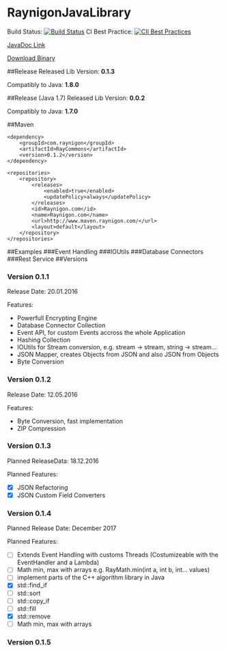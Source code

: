 # RaynigonJavaLibrary
Build Status: [![Build Status](https://travis-ci.org/raynigon/RaynigonJavaLibrary.svg?branch=master)](https://travis-ci.org/raynigon/RaynigonJavaLibrary)
CI Best Practice: [![CII Best Practices](https://bestpractices.coreinfrastructure.org/projects/522/badge)](https://bestpractices.coreinfrastructure.org/projects/522)


[JavaDoc Link](http://rccnet.de/javadoc/rayjavalib/index.html)

[Download Binary](http://rccnet.de/index.php/downloads/download/4-java/2-ray-java-lib)

##Release
Released Lib Version: **0.1.3**

Compatibly to Java: **1.8.0**

##Release (Java 1.7)
Released Lib Version: **0.0.2**

Compatibly to Java: **1.7.0**

##Maven

```
<dependency>
	<groupId>com.raynigon</groupId>
	<artifactId>RayCommons</artifactId>
	<version>0.1.2</version>
</dependency>
```

```
<repositories>
	<repository>
		<releases>
			<enabled>true</enabled>
			<updatePolicy>always</updatePolicy>
		</releases>
		<id>Raynigon.com</id>
		<name>Raynigon.com</name>
		<url>http://www.maven.raynigon.com/</url>
		<layout>default</layout>
	</repository>
</repositories>
```

##Examples
###Event Handling
###IOUtils
###Database Connectors
###Rest Service
##Versions
### Version 0.1.1
Release Date: 20.01.2016

Features:
- Powerfull Encrypting Engine
- Database Connector Collection
- Event API, for custom Events accross the whole Application
- Hashing Collection
- IOUtils for Stream conversion, e.g. stream -> stream, string -> stream...
- JSON Mapper, creates Objects from JSON and also JSON from Objects
- Byte Conversion

### Version 0.1.2
Release Date: 12.05.2016

Features:
- Byte Conversion, fast implementation
- ZIP Compression

### Version 0.1.3
Planned ReleaseData: 18.12.2016

Planned Features:
- [x] JSON Refactoring
- [x] JSON Custom Field Converters

### Version 0.1.4
Planned Release Date: December 2017

Planned Features:
- [ ] Extends Event Handling with customs Threads (Costumizeable with the EventHandler and a Lambda)
- [ ] Math min, max with arrays e.g. RayMath.min(int a, int b, int... values)
- [ ] implement parts of the C++ algorithm library in Java
 - [x] std::find_if
 - [ ] std::sort
 - [ ] std::copy_if
 - [ ] std::fill
 - [x] std::remove
 - [ ] Math min, max with arrays

### Version 0.1.5
